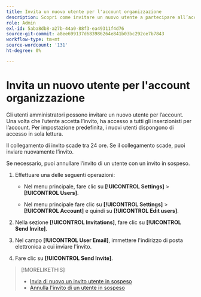 ```yaml
---
title: Invita un nuovo utente per l'account organizzazione
description: Scopri come invitare un nuovo utente a partecipare all’account.
role: Admin
exl-id: 5aba8db8-a27b-44a0-88f3-ea49311f4d76
source-git-commit: a8ee699137d683986264e841b03bc292ce7b7843
workflow-type: tm+mt
source-wordcount: '131'
ht-degree: 0%

---
```


# Invita un nuovo utente per l&#39;account organizzazione

Gli utenti amministratori possono invitare un nuovo utente per l’account. Una volta che l’utente accetta l’invito, ha accesso a tutti gli inserzionisti per l’account. Per impostazione predefinita, i nuovi utenti dispongono di accesso in sola lettura.

Il collegamento di invito scade tra 24 ore. Se il collegamento scade, puoi inviare nuovamente l’invito.

Se necessario, puoi annullare l’invito di un utente con un invito in sospeso.

1. Effettuare una delle seguenti operazioni:

   * Nel menu principale, fare clic su **[!UICONTROL Settings]** > **[!UICONTROL Users]**.

   * Nel menu principale fare clic su **[!UICONTROL Settings]** > **[!UICONTROL Account]** e quindi su **[!UICONTROL Edit users]**.

1. Nella sezione **[!UICONTROL Invitations]**, fare clic su **[!UICONTROL Send Invite]**.

1. Nel campo **[!UICONTROL User Email]**, immettere l&#39;indirizzo di posta elettronica a cui inviare l&#39;invito.

1. Fare clic su **[!UICONTROL Send Invite]**.

>[!MORELIKETHIS]
>
>* [Invia di nuovo un invito utente in sospeso](user-resend-invite.md)
>* [Annulla l&#39;invito di un utente in sospeso](user-uninvite.md)

<!-- >* [Edit User Permissions or Delete a User](user-edit.md) -->
